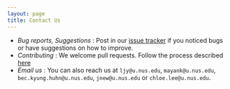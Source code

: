 ```yaml
---
layout: page
title: Contact Us
---
```


* *Bug reports, Suggestions* : Post in our [issue tracker](https://github.com/AY2021S1-CS2103-T16-3/tp) if you noticed bugs or have suggestions on how to improve.
* *Contributing* : We welcome pull requests. Follow the process described [here](https://github.com/oss-generic/process)
* *Email us* : You can also reach us at `ljy@u.nus.edu`, `mayank@u.nus.edu`, `bec.kyung.huhn@u.nus.edu`, `jnew@u.nus.edu` or `chloe.lee@u.nus.edu`.